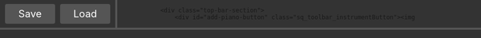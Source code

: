 +++
title = 'Zquence WIP'
+++

{{<rawhtml>}}
<!-- HTML Meta Tags -->
<title>Zquence | Toolkist</title>
<meta name="description" content="Zeepkist Music Sequencer">

<!-- Facebook Meta Tags -->
<meta property="og:url" content="https://toolkist.netlify.app/zquence">
<meta property="og:type" content="website">
<meta property="og:title" content="Zquence | Toolkist">
<meta property="og:description" content="Zeepkist Music Sequencer">
<meta property="og:image" content="/img/zquence_banner.png">
<meta name="theme-color" content="#C644D6">

<!-- Twitter Meta Tags -->
<meta name="twitter:card" content="summary_large_image">
<meta property="twitter:domain" content="toolkist.netlify.app">
<meta property="twitter:url" content="https://toolkist.netlify.app/zquence">
<meta name="twitter:title" content="Zquence | Toolkist">
<meta name="twitter:description" content="Zeepkist Music Sequencer">
<meta name="twitter:image" content="/img/zquence_banner.png">

<style>
        #app-container {
            background-color: #333333;
            position: absolute;
            top: 0;
            bottom: 0;
            left: 0;
            right: 0;
        }

        #top-bar {
            background-color: #333333;
            position: absolute;
            top: 0;
            left: 0;
            right: 0;
            height: 60px;
            box-sizing: border-box;
            border-bottom: 4px solid #555555;
            display:flex;
            flex-direction:row;
        }

        .top-bar-section
        {
            display:flex;
            flex-direction: row;
            justify-content: center;
            align-items: center;
            border-right: 4px solid #555555;
            padding-right: 10px;
            color: white;    
        }

        .top-bar-section label{
            padding-left: 10px;
        }

        .sq_toolbar_menuButton
        {
            height: 40px;
            box-sizing: border-box;
            line-height: 40px;
            font-size: 20px;
            width: 100px;
            background-color: #555555;
            text-align: center;
            color: white;
            border-radius: 4px;
            margin-left: 10px;
            user-select: none;
        }

        .sq_toolbar_menuButton:hover
        {
            background-color: #777777;
            cursor: pointer;
        }

        .sq_toolbar_instrumentButton
        {
            height: 40px;
            width: 40px;
            margin-left: 10px;
            box-sizing: border-box;
            background-color: #555555;
            user-select: none;
            position: relative;
        }

        .sq_toolbar_instrumentButton:hover
        {
            cursor:pointer;
            background-color: #777777;
        }

        .sq_toolbar_instrumentButton_image
        {
            width: 36px;
            height: 36px;
            padding: 2px;
        }

        .sq_toolbar_instrumentButton_plus
        {
            position: absolute;
            width: 24px;
            height: 24px;
            font-size: 32px;
            line-height: 24px;
            text-align:center;
            font-weight: 600;
            bottom: 0;
            right: 0;
            color: white;
        }

        .sq_toolbar_controlButton
        {
            height: 40px;
            width: 40px;
            margin-left: 10px;
            box-sizing: border-box;
            background-color: #555555;
            user-select: none;
            position: relative;
            border-radius: 4px;
            user-select: none;
        }

        .sq_toolbar_controlButton:hover
        {
            background-color: #777777;
            cursor: pointer;
        }

        .sq_toolbar_controlButton_image
        {
            width: 36px;
            height: 36px;
            padding: 2px;
        }

        /* Main container to hold the track list and sequencer */
        #main-container {
            position: absolute;
            top: 60px;
            bottom: 0;
            left: 0;
            right: 0;
        }

        /* Track list on the left */
        #track-list {
            background-color: #333333;
            position: absolute;
            top: 0;
            left: 0;
            bottom: 0;
            width: 20%;
            box-sizing: border-box;
            border-right: 4px solid #555555;
            padding: 8px;
        }

        .sq_tracklist_entry
        {
            border-radius: 4px;
            box-sizing: border-box;
            background-color: #555555;
            color: white;
            padding: 8px;
            user-select: none;
            line-height: 30px;
            display: flex;
            flex-direction: row;
            margin-bottom: 8px;
        }

        .sq_tracklist_entry:hover
        {
            background-color: #777777;
            cursor: pointer;    
        }

        .sq_tracklist_entry_image
        {
            width: 30px;
            height: 30px;
        }

        .sq_tracklist_entry_name
        {
            line-height: 30px;
            font-size: 30px;
            padding-left: 16px;
            flex: 1;
        }

        .sq_tracklist_entry_closeButton
        {
            width: 30px;
            height: 30px;
            line-height: 30px;
            background-color: red;
            color: white;
            font-size: 30px;
            border-radius: 4px;
            text-align: center;
        }

        .sq_tracklist_entry_closeButton:hover
        {
            background-color: orange;
        }


        /* Sequencer container on the right */
        #sequencer {     
            position: absolute;
            top: 0px;
            left: 20%;
            right: 0px;
            bottom: 0px;
        }

        /* Table styles */
        table {
            border-collapse: collapse; /* Remove space between cells */
            table-layout: fixed; /* Enforce fixed size for cells */
            width: max-content; /* Allow the table to expand naturally based on its content */
        }

        /* Table cells */
        th, td {
            width: 30px; /* Fixed width for each cell */
            height: 30px; /* Fixed height for each cell */
            border: 1px solid #444; /* Light grey grid lines */
            text-align: center;
            box-sizing: border-box; /* Include padding and border in the element's total width and height */
            background-color: #3c3c3c; /* Darker background for cells */
            transition: background-color 0.2s; /* Smooth transition for background changes */
        }

        td.active {
            background-color: rgb(251,199,25); /* Green for active note cells */
            /*border-radius: 10px; *//* Rounded corners for note cells */
        }

        /* Instrument list items */
        .instrument-item {
            display: flex;
            justify-content: space-between;
            align-items: center;
            padding: 5px;
            margin: 5px 0;
            background-color: #444; /* Dark background for list items */
            cursor: pointer;
            border-radius: 5px; /* Rounded corners for track list items */
            color: #ddd; /* Light grey text */
        }

        .instrument-item:hover {
            background-color: #555; /* Lighter background on hover */
        }

        .instrument-item.active {
            background-color: #666; /* Highlight the selected track */
        }

        .keyboard {
            position: absolute;
            top: 0;
            left: 0;
        }

        .keyboardKey {
            width: 60px;
            height: 30px;
            border: 1px solid grey;
            box-sizing: border-box;
        }

        .keyboardKey:hover {
            background-color: grey !important;
            color: white !important;
            cursor: pointer;
        }

        .trackView {
            position: absolute;
            left: 60px;
            right: 0px;
            top: 0;
            overflow-x: scroll;
        }

        /* Responsive adjustments */
        @media (max-width: 768px) {
            #top-bar button,
            #top-bar input,
            #top-bar select {
                padding: 3px;
                font-size: 0.8rem;
            }

            th, td {
                width: 30px;
                height: 30px;
            }
        }
    </style>

<script type="module">
        import { Soundfont, getSoundfontNames } from "https://unpkg.com/smplr/dist/index.mjs"; // needs to be a url
        import { toolkist } from "/toolkist/toolkist.js";
        console.log(getSoundfontNames());
        const context = new AudioContext(); // create the audio context

        const piano = new Soundfont(context, { instrument: "electric_grand_piano", decayTime: 0.1  });
        const flute = new Soundfont(context, {instrument: "flute"});
        const trumpet = new Soundfont(context, {instrument: "muted_trumpet"});
        const kazoo = new Soundfont(context, {instrument: "oboe"});
        const blarghl = new Soundfont(context, {instrument: "choir_aahs"});

        class StepSequencer {
            constructor() {
                this.tracks = [];
                this.selectedTrack = -1;
                this.bars = 1;
                this.notesPerBar = 4;
                this.cells = [];
                this.keyboardKeys = [
                    { name: "B3", note: 24 }, { name: "A3#", note: 23 }, { name: "A3", note: 22 }, { name: "G3#", note: 21 },
                    { name: "G3", note: 20 }, { name: "F3#", note: 19 }, { name: "F3", note: 18 }, { name: "E3", note: 17 },
                    { name: "D3#", note: 16 }, { name: "D3", note: 15 }, { name: "C3#", note: 14 }, { name: "C3", note: 13 },
                    { name: "B2", note: 12 }, { name: "A2#", note: 11 }, { name: "A2", note: 10 }, { name: "G2#", note: 9 },
                    { name: "G2", note: 8 }, { name: "F2#", note: 7 }, { name: "F2", note: 6 }, { name: "E2", note: 5 },
                    { name: "D2#", note: 4 }, { name: "D2", note: 3 }, { name: "C2#", note: 2 }, { name: "C2", note: 1 }
                ];
                this.isPlaying = false; // To keep track of playback state
                this.currentStep = 0; // To track the current step being played
                this.intervalId = null; // To store the interval ID for playback

                this.initialize();
            }

            initialize() {
                $('#play-button').on('click', () => this.play());
                $('#pause-button').on('click', () => this.pause());
                $('#add-bar-button').on('click', () => this.addBar());
                $('#remove-bar-button').on('click', () => this.removeBar());

                $('#add-piano-button').on('click', () => this.addInstrumentTrack('Piano'));
                $('#add-trumpet-button').on('click', () => this.addInstrumentTrack('Trumpet'));
                $('#add-flute-button').on('click', () => this.addInstrumentTrack('Flute'));
                $('#add-kazoo-button').on('click', () => this.addInstrumentTrack('Kazoo'));
                $('#add-blarghl-button').on('click', () => this.addInstrumentTrack('Blarghl'));

                $('#notesPerBarSelection').on('change', () => this.setNotesPerBar($('#notesPerBarSelection').val()));

                $('#save-button').on('click', () => this.save());
                $('#load-button').on('click', () => $('#load-file').click());
                $('#load-file').on('change', (event) => this.load(event));
                $('#export-button').on('click', () => this.exportToZeeplevel());
            }

            setNotesPerBar(amount) {
                this.notesPerBar = amount;
                this.updateTracks();
            }

            createBar() {
                let bar = [];
                for (let i = 0; i < 32; i++) {
                    bar[i] = [];
                }
                return bar;
            }

            addInstrumentTrack(instrumentType) {
                const trackIndex = this.tracks.length;

                const listItem = $('<div>').addClass('sq_tracklist_entry').on('click', () => this.selectTrack(trackIndex));
                const icon = $('<img>').addClass('sq_tracklist_entry_image').attr({src: "/" + instrumentType.toLowerCase() + ".png"});
                const name = $("<span>").addClass('sq_tracklist_entry_name').text(instrumentType.toUpperCase());
                const remove = $("<div>").addClass('sq_tracklist_entry_closeButton').text("X").on('click', (e) => { 
                    e.stopPropagation(); 
                    this.removeTrack(trackIndex); 
                });
                listItem.append(icon, name, remove); 

                $('#track-list').append(listItem);

                const track = {
                    instrument: instrumentType,
                    element: listItem,
                    bars: []
                };

                for (let i = 0; i < this.bars; i++) {
                    track.bars.push(this.createBar());
                }
                this.tracks.push(track);

                this.selectTrack(trackIndex);
            }

            removeTrack(index) {
                if (index >= 0 && index < this.tracks.length) {
                    // Check if the track has any notes
                    let trackHasNotes = false;
                    const track = this.tracks[index];
                    for (let bar of track.bars) {
                        for (let column of bar) {
                            if (column.length > 0) {
                                trackHasNotes = true;
                                break;
                            }
                        }
                        if (trackHasNotes) break;
                    }

                    // If track has notes, show a confirmation message
                    if (trackHasNotes) {
                        const confirmDelete = window.confirm("This track contains notes. Are you sure you want to delete it?");
                        if (!confirmDelete) return;
                    }

                    // Proceed with removing the track
                    track.element.remove();
                    this.tracks.splice(index, 1);
                    
                    // Update the indices for the remaining tracks
                    this.tracks.forEach((track, i) => {
                        track.element.off('click').on('click', () => this.selectTrack(i));
                        track.element.find('.sq_tracklist_entry_closeButton').off('click').on('click', (e) => {
                            e.stopPropagation();
                            this.removeTrack(i);
                        });
                    });

                    if (this.selectedTrack === index) {
                        this.selectedTrack = -1;
                    } else if (this.selectedTrack > index) {
                        this.selectedTrack--;
                    }

                    this.updateTracks();
                }
            }


            addBar() {
                this.bars++;
                for (let i = 0; i < this.tracks.length; i++) {
                    if (this.tracks[i].bars.length < this.bars) {
                        this.tracks[i].bars.push(this.createBar());
                    }
                }
                this.updateTracks();
            }

            removeBar() {
                if (this.bars <= 1) {
                    return;
                }

                let barContainsNotes = false;

                for (let i = 0; i < this.tracks.length; i++) {
                    let lastBarIndex = this.bars - 1;
                    if (this.tracks[i].bars.length > lastBarIndex) {
                        for (let c = 0; c < 32; c++) {
                            if (this.tracks[i].bars[lastBarIndex][c].length > 0) {
                                barContainsNotes = true;
                                break;
                            }
                        }
                    }
                    if (barContainsNotes) {
                        break;
                    }
                }

                let removeBar = true;

                if (barContainsNotes) {
                    removeBar = window.confirm("There are bars containing notes, are you sure you want to continue?");
                }

                if (removeBar) {
                    for (let i = 0; i < this.tracks.length; i++) {
                        if (this.tracks[i].bars.length > 0) {
                            this.tracks[i].bars.pop();
                        }
                    }
                    this.bars--;
                }
                this.updateTracks();
            }

            selectTrack(index) {
                if (this.selectedTrack !== -1) {
                    this.tracks[this.selectedTrack].element.removeClass('active');
                }

                this.selectedTrack = index;
                this.tracks[this.selectedTrack].element.addClass('active');
                this.updateTracks();
            }

            setTrackNote(trackIndex, bar, column, note) {
                let noteIndex = this.tracks[trackIndex].bars[bar][column].indexOf(note);

                if (noteIndex !== -1) {
                    this.tracks[trackIndex].bars[bar][column].splice(noteIndex, 1);
                } else {
                    this.tracks[trackIndex].bars[bar][column].push(note);
                }

                this.updateCell(trackIndex, bar, column, note);
            }

            updateCell(trackIndex, bar, column, note) {
                const cell = this.cells[trackIndex][bar][column][note];
                if (!cell) return;

                if (this.tracks[trackIndex].bars[bar][column].includes(note)) {
                    cell.removeClass('inactive').addClass('active');
                    this.playSound(this.tracks[trackIndex].instrument, note + 1);
                } else {
                    cell.removeClass('active').addClass('inactive');
                }
            }

            createKeyboard(instrument) {
                const keyboard = $('<div>').addClass('keyboard');
                
                for(let i = 0; i < 24; i++) {
                    const keyboardKey = $('<div>').addClass("keyboardKey").text(this.keyboardKeys[i].name);
                    if(this.keyboardKeys[i].name.includes("#")) {
                        keyboardKey.css({backgroundColor: 'black', color: 'white'});
                    } else {
                        keyboardKey.css({backgroundColor: 'white', color: 'black'});
                    }

                    keyboardKey.on('click', () => {
                        this.playSound(instrument, this.keyboardKeys[i].note)
                    })
                    keyboard.append(keyboardKey);                    
                }

                return keyboard;
            }

            playSound(instrument, note) {
                context.resume(); // enable audio context after a user interaction
                const now = context.currentTime;

                switch(instrument) {
                    case "Piano":
                        piano.start({ note: (note + 35), time: now, duration: 0.5 });
                        break;
                    case "Trumpet":
                        trumpet.start({ note: (note + 35), time: now, duration: 0.5 });
                        break;
                    case "Flute":
                        flute.start({ note: (note + 35), time: now, duration: 0.5 });
                        break;
                    case "Kazoo":
                        kazoo.start({ note: (note + 35), time: now, duration: 0.5 });
                        break;
                    case "Blarghl":
                        blarghl.start({ note: (note + 35), time: now, duration: 0.5 });
                        break;
                }
            }

            updateTracks() {
                $('#sequencer').html(""); // Clear the existing content
                if (this.selectedTrack !== -1) {
                    $('#sequencer').append(this.createKeyboard(this.tracks[this.selectedTrack].instrument));
                }
                const trackView = $('<div>').addClass('trackView');
                $('#sequencer').append(trackView);

                this.cells = [];

                if (this.selectedTrack !== -1) {
                    const openedTrack = this.tracks[this.selectedTrack];

                    const table = $('<table>');
                    for (let n = 23; n >= 0; n--) {
                        const row = $('<tr>');
                        for (let b = 0; b < this.bars; b++) {
                            const iterationStep = 32 / this.notesPerBar;
                            for (let c = 0; c < 32; c += iterationStep) {
                                const cell = $('<td>')
                                    .addClass(openedTrack.bars[b][c].includes(n) ? 'active' : 'inactive')
                                    .on('click', () => this.setTrackNote(this.selectedTrack, b, c, n));

                                if ((c / iterationStep) % this.notesPerBar === this.notesPerBar - 1) {
                                    cell.css('border-right', '2px solid #888');
                                }

                                if (!this.cells[this.selectedTrack]) {
                                    this.cells[this.selectedTrack] = [];
                                }
                                if (!this.cells[this.selectedTrack][b]) {
                                    this.cells[this.selectedTrack][b] = [];
                                }
                                if (!this.cells[this.selectedTrack][b][c]) {
                                    this.cells[this.selectedTrack][b][c] = [];
                                }
                                this.cells[this.selectedTrack][b][c][n] = cell;

                                row.append(cell);
                            }
                        }
                        table.append(row);
                    }
                    trackView.append(table);
                }
            }

            play() {
                if (this.isPlaying) return; // Prevent multiple play triggers

                this.isPlaying = true;
                this.currentStep = 0;

                // Calculate the interval based on BPM and notes per bar
                const bpm = parseInt($('#bpm-input').val()) || 120;
                const notesPerBar = this.notesPerBar;
                const intervalDuration = (60 / bpm) / (notesPerBar / 4) * 1000; // milliseconds

                this.intervalId = setInterval(() => {
                    this.playCurrentStep();
                    this.currentStep++;

                    if (this.currentStep >= this.bars * this.notesPerBar) {
                        this.currentStep = 0; // Loop back to the start
                    }
                }, intervalDuration);
            }

            playCurrentStep() {
                const step = this.currentStep;
                const barIndex = Math.floor(step / this.notesPerBar);
                const columnIndex = (step % this.notesPerBar) * (32 / this.notesPerBar);

                for (let track of this.tracks) {
                    if (track.bars[barIndex] && track.bars[barIndex][columnIndex]) {
                        for (let note of track.bars[barIndex][columnIndex]) {
                            this.playSound(track.instrument, note + 1);
                        }
                    }
                }
            }

            pause() {
                this.isPlaying = false;
                clearInterval(this.intervalId);
            }

            exportData() {
                return {
                    bpm: parseInt($('#bpm-input').val()) || 120,
                    bars: this.bars,
                    notesPerBar: this.notesPerBar,
                    tracks: this.tracks.map(track => ({
                        instrument: track.instrument,
                        bars: track.bars
                    }))
                };
            }

            save() {
                const data = this.exportData();
                const blob = new Blob([JSON.stringify(data)], { type: 'application/json' });
                const url = URL.createObjectURL(blob);
                const a = document.createElement('a');
                a.href = url;
                a.download = 'sequencer_data.json';
                a.click();
                URL.revokeObjectURL(url);
            }

            load(event) {
                const file = event.target.files[0];
                if (!file) return;
                
                const reader = new FileReader();
                reader.onload = (e) => {
                    const data = JSON.parse(e.target.result);
                    this.bars = data.bars;
                    this.notesPerBar = data.notesPerBar;
                    $('#bpm-input').val(data.bpm);
                    
                    this.tracks = data.tracks.map((track, index) => {

                            const listItem = $('<div>').addClass('sq_tracklist_entry').on('click', () => this.selectTrack(index));
                            const icon = $('<img>').addClass('sq_tracklist_entry_image').attr({src: "/" + track.instrument.toLowerCase() + ".png"});
                            const name = $("<span>").addClass('sq_tracklist_entry_name').text(track.instrument.toUpperCase());
                            const remove = $("<div>").addClass('sq_tracklist_entry_closeButton').text("X").on('click', (e) => { 
                                e.stopPropagation(); 
                                this.removeTrack(index); 
                            });
                            listItem.append(icon, name, remove); 

                        $('#track-list').append(listItem);
                        
                        return {
                            instrument: track.instrument,
                            element: listItem,
                            bars: track.bars
                        };
                    });

                    this.updateTracks();
                };
                reader.readAsText(file);
            }

            exportToZeeplevel() {
                // Get the target speed (units per second)
                let targetSpeed = parseFloat($('#targetspeed-input').val()) / 3.6;

                // Get the data from the bars
                let trackData = this.exportData();

                // Calculate the required sections
                let sections = trackData.bars * trackData.notesPerBar;

                // Calculate the time per beat (seconds per beat)
                let bpm = trackData.bpm;
                let secondsPerBeat = 60 / bpm;

                // Calculate the total time for one revolution (one full loop of the ring)
                let totalRevolutionTime = secondsPerBeat * sections;

                // Calculate the circumference of the ring
                let circumference = targetSpeed * totalRevolutionTime;

                // Calculate the radius of the ring (C = 2πr)
                let radius = circumference / (2 * Math.PI);

                // Calculate the angle per section
                let anglePerSection = 360 / sections;

                // Array to hold the notes with their positions and angles
                let notesWithPositions = [];

                // Iterate through the tracks and calculate positions for each note
                trackData.tracks.forEach(track => {
                    track.bars.forEach((bar, barIndex) => {
                        for (let columnIndex = 0; columnIndex < 32; columnIndex += (32 / trackData.notesPerBar)) {
                            const noteColumnIndex = columnIndex / (32 / trackData.notesPerBar);
                            const column = bar[columnIndex];
                            column.forEach(note => {
                                console.log(track, barIndex, noteColumnIndex);
                                let sectionIndex = barIndex * trackData.notesPerBar + noteColumnIndex;
                                let angle = sectionIndex * anglePerSection;
                                let radians = angle * (Math.PI / 180);
                                let x = radius * Math.cos(radians);
                                let y = radius * Math.sin(radians);

                                // Euler rotation (assuming 2D, only around Z-axis)
                                let eulerRotation = radians * 57.2957795;

                                notesWithPositions.push({
                                    instrument: track.instrument,
                                    note: note,
                                    position: { x: x, y: y },
                                    angle: angle, // Angle in degrees
                                    eulerRotation: eulerRotation  // Rotation in radians
                                });
                            });
                        }
                    });
                });

                console.log(radius)
                console.log(notesWithPositions);

                let zeeplevel = new toolkist.game.Zeeplevel();
                
                notesWithPositions.forEach((nwp) => {
                    let block = new toolkist.game.Block();
                    block.blockID = 2279;
                    block.scale.x = 0.15;
                    block.scale.y = 1;
                    block.scale.z = 0.001;
                    block.position.x = nwp.position.x;
                    block.position.z = nwp.position.y;
                    block.position.y = 0;
                    block.euler.y = -nwp.eulerRotation;
                    block.options[0] = 1;
                    switch(nwp.instrument)
                    {
                        case "Piano":  block.options[6] = 0; break;
                        case "Trumpet":  block.options[6] = 1; break;
                        case "Flute":  block.options[6] = 2; break;
                        case "Kazoo":  block.options[6] = 3; break;
                        case "Blarghl":  block.options[6] = 4; break;
                    }
                   
                    block.options[8] = nwp.note;
                    zeeplevel.AddBlock(block);
                });

                for(let i = 0; i < 4; i++)
                {
                    let block = new toolkist.game.Block();
                    block.blockID = 377;

                    block.position.x = radius / 1.75;
                    block.position.z = radius / 1.75;
                    block.euler.y = i * 90;

                    switch(i)
                    {
                        case 1: 
                            block.position.z *= -1;
                            break;
                        case 2: 
                            block.position.x *= -1;
                            block.position.z *= -1;
                            break;
                        case 3: 
                            block.position.x *= -1;
                            break;
                    }

                    block.scale.x = radius / 14;
                    block.scale.y = radius / 14;
                    block.scale.z = radius / 14;

                    block.paints[0] = 350;
                    block.paints[1] = 350;
                    block.paints[2] = 350;
                    block.options[0] = 1;
                    zeeplevel.AddBlock(block);
                }

                let omni = new toolkist.game.Block();
                omni.blockID = 1545;
                let omniScaleValue = (radius / 14) * 2 + 0.5;
                omni.scale.x = omniScaleValue;
                omni.scale.y = omniScaleValue;
                omni.scale.z = omniScaleValue;
                omni.position.y = omniScaleValue * 2;
                omni.options[9] = parseFloat($('#targetspeed-input').val());
                omni.options[7] = 5;

                zeeplevel.AddBlock(omni);

                console.log(zeeplevel.ToCSV());      
                
                toolkist.fs.DirectDownload("zquence.zeeplevel", zeeplevel.ToCSV());
            }
        }

        $(document).ready(() => {
            const sequencer = new StepSequencer();
        });
    </script>

<div id="content" class='flex_content'>
    <div class='standardPagePanel'>
        <div id="app-container">    
            <div id="top-bar">
                <div class="top-bar-section">
                    <div class="sq_toolbar_menuButton" id="save-button">Save</div>
                    <div class="sq_toolbar_menuButton" id="load-button">Load</div>
                    <input type="file" id="load-file" style="display: none;">
                </div>

                <div class="top-bar-section">
                    <div id="add-piano-button" class="sq_toolbar_instrumentButton"><img class="sq_toolbar_instrumentButton_image" src="/piano.png"></img><span class="sq_toolbar_instrumentButton_plus">+</span></div>
                    <div id="add-trumpet-button" class="sq_toolbar_instrumentButton"><img class="sq_toolbar_instrumentButton_image" src="/trumpet.png"></img><span class="sq_toolbar_instrumentButton_plus">+</span></div>
                    <div id="add-flute-button" class="sq_toolbar_instrumentButton"><img class="sq_toolbar_instrumentButton_image" src="/flute.png"></img><span class="sq_toolbar_instrumentButton_plus">+</span></div>
                    <div id="add-kazoo-button" class="sq_toolbar_instrumentButton"><img class="sq_toolbar_instrumentButton_image" src="/kazoo.png"></img><span class="sq_toolbar_instrumentButton_plus">+</span></div>
                    <div id="add-blarghl-button" class="sq_toolbar_instrumentButton"><img class="sq_toolbar_instrumentButton_image" src="/blarghl.png"></img><span class="sq_toolbar_instrumentButton_plus">+</span></div>
                </div>

                <div class="top-bar-section">
                    <div class="sq_toolbar_controlButton" id="play-button"><img class="sq_toolbar_controlButton_image" src="/play.png"></img></div>
                    <div class="sq_toolbar_controlButton" id="pause-button"><img class="sq_toolbar_controlButton_image" src="/stop.png"></div>
                    <label for="bpm-input"> BPM: </label>
                    <input id="bpm-input" type="number" min="30" max="300" value="120" placeholder="BPM">
                    <label for="notesPerBarSelection"> Notes/Bar: </label><select id="notesPerBarSelection"><option value="4">4</option><option value="8">8</option><option value="16">16</option><option value="32">32</option></select>                
                    <div id="remove-bar-button"class="sq_toolbar_menuButton">Bar -</div>
                    <div id="add-bar-button" class="sq_toolbar_menuButton">Bar +</div>
                </div>   
                <div class="top-bar-section">
                    <label for="targetspeed-input"> Target Speed: </label>
                    <input id="targetspeed-input" type="number" min="20" value="60" placeholder="TargetSpeed">
                    <label for="exportType"> Export Type: </label><select id="exportType"><option value="circle">Circle</option><option value="line">Line</option></select> 
                    <div class="sq_toolbar_menuButton" id="export-button">Export</div>
                </div>
                
            </div>
            <div id="main-container">
                <div id="track-list"></div>
                <div id="sequencer"></div>
            </div>
        </div>
    </div>
</div>
{{</rawhtml>}}
